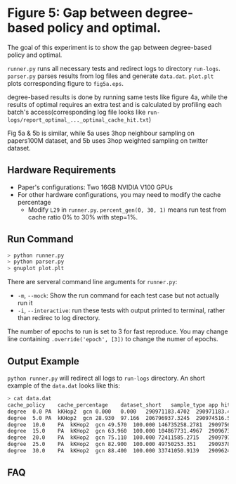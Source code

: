 # Figure 5: Gap between degree-based policy and optimal.

The goal of this experiment is to show the gap between degree-based policy and optimal.

`runner.py` runs all necessary tests and redirect logs to directory `run-logs`.
`parser.py` parses results from log files and generate `data.dat`.
`plot.plt` plots corresponding figure to `fig5a.eps`.

degree-based results is done by running same tests like figure 4a, while the results of optimal requires an extra test and is calculated by profiling each batch's access(corresponding log file looks like `run-logs/report_optimal_..._optimal_cache_hit.txt`)

Fig 5a & 5b is similar, while 5a uses 3hop neighbour sampling on papers100M dataset, and 5b uses 3hop weighted sampling on twitter dataset.

## Hardware Requirements

- Paper's configurations: Two 16GB NVIDIA V100 GPUs
- For other hardware configurations, you may need to modify the cache percentage
  -  Modify `L29` in `runner.py`. `percent_gen(0, 30, 1)` means run test from cache ratio 0% to 30% with step=1%.

## Run Command

```sh
> python runner.py
> python parser.py
> gnuplot plot.plt
```

There are serveral command line arguments for `runner.py`:

- `-m`, `--mock`: Show the run command for each test case but not actually run it
- `-i`, `--interactive`: run these tests with output printed to terminal, rather than redirec to log directory.

The number of epochs to run is set to 3 for fast reproduce. You may change line containing `.override('epoch', [3])` to change the numer of epochs.


## Output Example

`python runner.py` will redirect all logs to `run-logs` directory. An short example of the `data.dat` looks like this:
```sh
> cat data.dat
cache_policy	cache_percentage	dataset_short	sample_type	app	hit_percent	optimal_hit_percent	batch_miss_nbytes	batch_feat_nbytes
degree	0.0	PA	kKHop2	gcn	0.000	0.000	290971183.4702	290971183.4702
degree	5.0	PA	kKHop2	gcn	28.930	97.166	206796937.3245	290974516.5563
degree	10.0	PA	kKHop2	gcn	49.570	100.000	146735258.2781	290975610.0662
degree	15.0	PA	kKHop2	gcn	63.960	100.000	104867731.4967	290967316.3444
degree	20.0	PA	kKHop2	gcn	75.110	100.000	72411585.2715	290979756.9272
degree	25.0	PA	kKHop2	gcn	82.900	100.000	49750253.351	290937805.1391
degree	30.0	PA	kKHop2	gcn	88.400	100.000	33741050.9139	290962416.7417

```

## FAQ